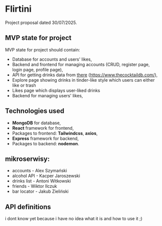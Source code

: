 # Flirtini
Project proposal dated 30/07/2025.

## MVP state for project
MVP state for project should contain:
- Database for accounts and users' likes,
- Backend and frontend for managing accounts (CRUD, register page, login page, profile page),
- API for getting drinks data from [there](https://www.thecocktaildb.com/) (https://www.thecocktaildb.com/),
- Explore page showing drinks in tinder-like style which users can either like or trash
- Likes page which displays user-liked drinks
- Backend for managing users' likes,

## Technologies used
- **MongoDB** for database,
- **React** framework for frontend,
- Packages to frontend: **Tailwindcss**, **axios**,
- **Express** framework for backend,
- Packages to backend: **nodemon**.

## mikroserwisy:
- accounts - Alex Szymański
- alcohol API - Kacper Jaroszewski
- drinks list - Antoni Witkowski
- friends - Wiktor Ilczuk
- bar locator - Jakub Zieliński

## API definitions
i dont know yet because i have no idea what it is and how to use it ;)